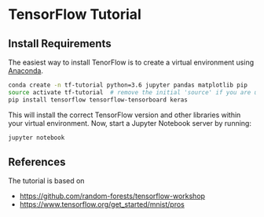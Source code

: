 # TensorFlow Tutorial

## Install Requirements

The easiest way to install TenorFlow is to create a virtual environment 
using [Anaconda](https://conda.io/miniconda.html).

```bash
conda create -n tf-tutorial python=3.6 jupyter pandas matplotlib pip
source activate tf-tutorial  # remove the initial 'source' if you are using Windows
pip install tensorflow tensorflow-tensorboard keras
```

This will install the correct TensorFlow version and other libraries within your
virtual environment. Now, start a Jupyter Notebook server by running:

```bash
jupyter notebook
```


## References

The tutorial is based on

 * https://github.com/random-forests/tensorflow-workshop
 * https://www.tensorflow.org/get_started/mnist/pros

